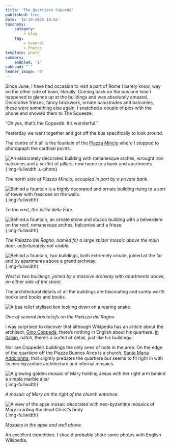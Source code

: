 ```yaml
---
title: 'The Quartiere Coppedè'
published: true
date: '16-10-2025 18:56'
taxonomy:
    category:
        - blog
    tag:
        - General
        - Photos
template: photo
summary:
    enabled: '1'
subhead: " "
header_image: '0'
---
```


Since June, I have had occasion to visit a part of Rome I barely know, way on the other side of town, literally. Coming back on the bus one time I happened to glance up at the buildings and was absolutely amazed. Decorative friezes, fancy brickwork, ornate balustrades and balconies, these were something else again. I snatched a couple of pics with the phone and showed them to The Squeeze.

“Oh yes, that’s the Coppedè. It’s wonderful.”

Yesterday we went together and got off the bus specifically to look around.

The centre of it all is the fountain of the [Piazza Mincio](https://www.openstreetmap.org/#map=19/41.918727/12.502380) where I stopped to photograph the cardinal points.

![An elaborately decorated building with romanesque arches, wrought iron balconies and a surfiet of pillars, now home to a bank and apartments](north.jpeg?loading=lazy){.img-fullwidth .u-photo}
<figcaption style="font-style: italic;">The north side of Piazza Mincio, occupied in part by a private bank.</figcaption>

![Behind a fountain is a highly decorated and ornate building rising to a sort of tower with frescoes on the walls.](east.jpeg?loading=lazy){.img-fullwidth}
<figcaption style="font-style: italic;">To the east, the Villini delle Fate.</figcaption>

![Behind a fountain, an ornate stone and stucco building with a belverdere on the roof, romanesque arches, balconies and a frieze. ](south.jpeg?loading=lazy){.img-fullwidth}
<figcaption style="font-style: italic;">The Palazzo del Ragno, named for a large spider mosaic above the main door, unfortunately not visible.</figcaption>

![Behind a fountain, two buildings, both extremely ornate, joined at the far end by apartments above a grand archway.](west.jpeg?loading=lazy){.img-fullwidth}
<figcaption style="font-style: italic;">West is two buildings, joined by a massive archway with apartments above, on either side of the street.</figcaption>

The architectural details of all the buildings are fascinating and surely worth books and books and books.

![A bas relief stylised lion looking down on a rearing snake.](lion.jpeg?loading=lazy)
<figcaption style="font-style: italic;">One of several bas reliefs on the Palazzo del Ragno.</figcaption>

I was surprised to discover that although Wikipedia has an article about the architect, [Gino Coppedè](https://en.wikipedia.org/wiki/Gino_Copped%C3%A8), there’s nothing in English about his quartiere. [In Italian](https://it.wikipedia.org/wiki/Quartiere_Coppedè), natch, there’s a surfeit of detail, just like his buildings.

Nor are Coppedè’s buildings the only ones of note in the area. On the edge of the quartiere off the Piazza Buenos Aires is a church, [Santa Maria Addolorata](https://en.wikipedia.org/wiki/Santa_Maria_Addolorata_a_piazza_Buenos_Aires), that slightly predates the quartiere but seems to fit right in with its neo-byzantine architecture and internal mosaics.

![A glowing golden mosaic of Mary holding Jesus with her right arm behind a simple marble altar](mary.jpeg?loading=lazy){.img-fullwidth}
<figcaption style="font-style: italic;">A mosaic of Mary on the right of the church entrance. </figcaption>

![A view of the apse mosaic decorated with neo-byzantine mosaics of Mary cradling the dead Christ’s body](nave.jpeg?loading=lazy){.img-fullwidth}
<figcaption style="font-style: italic;">Mosaics in the apse and wall above.</figcaption>

An excellent expedition. I should probably share some photos with English Wikipedia.
